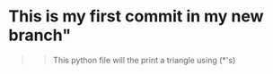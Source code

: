 #  This is my first commit in my new branch" 

 >> This python file will the print a triangle using (*'s)
